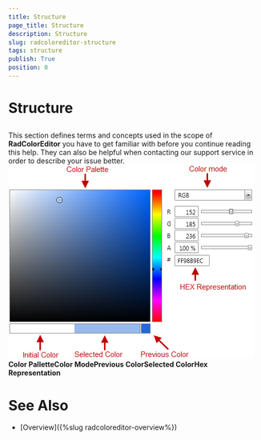 ```yaml
---
title: Structure
page_title: Structure
description: Structure
slug: radcoloreditor-structure
tags: structure
publish: True
position: 0
---
```


# Structure



## 

This section defines terms and concepts used in the scope of 
        __RadColorEditor__ you have to get familiar with before you continue reading
        this help. They can also be helpful when contacting our support service in order to 
        describe your issue better.![radcoloreditor-structure](images/radcoloreditor-structure.png)__Color PalletteColor ModePrevious ColorSelected ColorHex Representation__

# See Also

 * [Overview]({%slug radcoloreditor-overview%})

